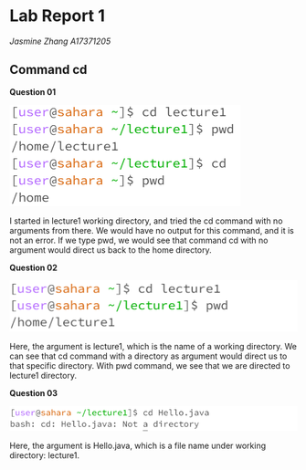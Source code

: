 # Lab Report 1
*Jasmine Zhang A17371205*
## Command cd
**Question 01**

![Image](screenshot1.png)

I started in lecture1 working directory, and tried the cd command with no arguments from there.
We would have no output for this command, and it is not an error.
If we type pwd, we would see that command cd with no argument would direct us back to the home directory.

**Question 02**

![Image](screenshot2.png)

Here, the argument is lecture1, which is the name of a working directory.
We can see that cd command with a directory as argument would direct us to that specific directory.
With pwd command, we see that we are directed to lecture1 directory.

**Question 03**

![Image](screenshot3.png)

Here, the argument is Hello.java, which is a file name under working directory: lecture1.



